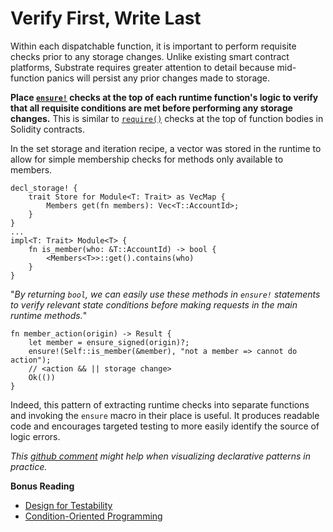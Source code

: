 # Verify First, Write Last

Within each dispatchable function, it is important to perform requisite checks prior to any storage
changes. Unlike existing smart contract platforms, Substrate requires greater attention to detail
because mid-function panics will persist any prior changes made to storage.

**Place [`ensure!`](https://crates.parity.io/frame_support/macro.ensure.html) checks at the top of
each runtime function's logic to verify that all requisite conditions are met before performing any
storage changes.** This is similar to
[`require()`](https://ethereum.stackexchange.com/questions/15166/difference-between-require-and-assert-and-the-difference-between-revert-and-thro)
checks at the top of function bodies in Solidity contracts.

In the set storage and iteration recipe, a vector was stored in the runtime to
allow for simple membership checks for methods only available to members.

```rust, ignore
decl_storage! {
	trait Store for Module<T: Trait> as VecMap {
        Members get(fn members): Vec<T::AccountId>;
	}
}
...
impl<T: Trait> Module<T> {
    fn is_member(who: &T::AccountId) -> bool {
        <Members<T>>::get().contains(who)
    }
}
```

"_By returning `bool`, we can easily use these methods in `ensure!` statements to verify relevant
state conditions before making requests in the main runtime methods._"

```rust, ignore
fn member_action(origin) -> Result {
    let member = ensure_signed(origin)?;
    ensure!(Self::is_member(&member), "not a member => cannot do action");
    // <action && || storage change>
    Ok(())
}
```

Indeed, this pattern of extracting runtime checks into separate functions and invoking the `ensure`
macro in their place is useful. It produces readable code and encourages targeted testing to more
easily identify the source of logic errors.

_This
[github comment](https://github.com/substrate-developer-hub/substrate-collectables-workshop/pull/55#discussion_r258147961)
might help when visualizing declarative patterns in practice._

**Bonus Reading**

-   [Design for Testability](https://blog.nelhage.com/2016/03/design-for-testability/)
-   [Condition-Oriented Programming](https://www.parity.io/condition-oriented-programming/)
